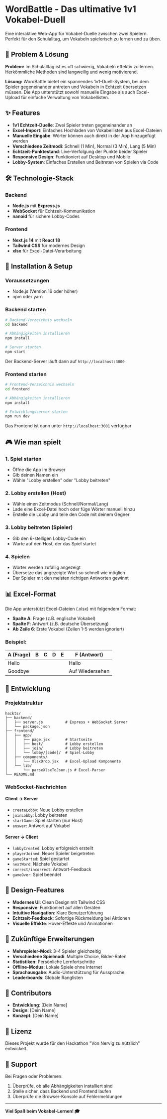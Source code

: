 # WordBattle - Das ultimative 1v1 Vokabel-Duell

Eine interaktive Web-App für Vokabel-Duelle zwischen zwei Spielern. Perfekt für den Schulalltag, um Vokabeln spielerisch zu lernen und zu üben.

## 🎯 Problem & Lösung

**Problem:** Im Schulalltag ist es oft schwierig, Vokabeln effektiv zu lernen. Herkömmliche Methoden sind langweilig und wenig motivierend.

**Lösung:** WordBattle bietet ein spannendes 1v1-Duell-System, bei dem Spieler gegeneinander antreten und Vokabeln in Echtzeit übersetzen müssen. Die App unterstützt sowohl manuelle Eingabe als auch Excel-Upload für einfache Verwaltung von Vokabellisten.

## ✨ Features

- **1v1 Echtzeit-Duelle**: Zwei Spieler treten gegeneinander an
- **Excel-Import**: Einfaches Hochladen von Vokabellisten aus Excel-Dateien
- **Manuelle Eingabe**: Wörter können auch direkt in der App hinzugefügt werden
- **Verschiedene Zeitmodi**: Schnell (1 Min), Normal (3 Min), Lang (5 Min)
- **Echtzeit-Punktestand**: Live-Verfolgung der Punkte beider Spieler
- **Responsive Design**: Funktioniert auf Desktop und Mobile
- **Lobby-System**: Einfaches Erstellen und Beitreten von Spielen via Code

## 🛠️ Technologie-Stack

### Backend
- **Node.js** mit **Express.js**
- **WebSocket** für Echtzeit-Kommunikation
- **nanoid** für sichere Lobby-Codes

### Frontend
- **Next.js 14** mit **React 18**
- **Tailwind CSS** für modernes Design
- **xlsx** für Excel-Datei-Verarbeitung

## 🚀 Installation & Setup

### Voraussetzungen
- Node.js (Version 16 oder höher)
- npm oder yarn

### Backend starten

```bash
# Backend-Verzeichnis wechseln
cd backend

# Abhängigkeiten installieren
npm install

# Server starten
npm start
```

Der Backend-Server läuft dann auf `http://localhost:3000`

### Frontend starten

```bash
# Frontend-Verzeichnis wechseln
cd frontend

# Abhängigkeiten installieren
npm install

# Entwicklungsserver starten
npm run dev
```

Das Frontend ist dann unter `http://localhost:3001` verfügbar

## 🎮 Wie man spielt

### 1. Spiel starten
- Öffne die App im Browser
- Gib deinen Namen ein
- Wähle "Lobby erstellen" oder "Lobby beitreten"

### 2. Lobby erstellen (Host)
- Wähle einen Zeitmodus (Schnell/Normal/Lang)
- Lade eine Excel-Datei hoch oder füge Wörter manuell hinzu
- Erstelle die Lobby und teile den Code mit deinem Gegner

### 3. Lobby beitreten (Spieler)
- Gib den 6-stelligen Lobby-Code ein
- Warte auf den Host, der das Spiel startet

### 4. Spielen
- Wörter werden zufällig angezeigt
- Übersetze das angezeigte Wort so schnell wie möglich
- Der Spieler mit den meisten richtigen Antworten gewinnt

## 📊 Excel-Format

Die App unterstützt Excel-Dateien (.xlsx) mit folgendem Format:
- **Spalte A**: Frage (z.B. englische Vokabel)
- **Spalte F**: Antwort (z.B. deutsche Übersetzung)
- **Ab Zeile 6**: Erste Vokabel (Zeilen 1-5 werden ignoriert)

### Beispiel:
| A (Frage) | B | C | D | E | F (Antwort) |
|-----------|---|---|---|---|-------------|
| Hello     |   |   |   |   | Hallo       |
| Goodbye   |   |   |   |   | Auf Wiedersehen |

## 🔧 Entwicklung

### Projektstruktur
```
hackts/
├── backend/
│   ├── server.js          # Express + WebSocket Server
│   └── package.json
├── frontend/
│   ├── app/
│   │   ├── page.jsx       # Startseite
│   │   ├── host/          # Lobby erstellen
│   │   ├── join/          # Lobby beitreten
│   │   └── lobby/[code]/  # Spiel-Lobby
│   ├── components/
│   │   └── XlsxDrop.jsx   # Excel-Upload Komponente
│   └── lib/
│       └── parseXlsxToJson.js # Excel-Parser
└── README.md
```

### WebSocket-Nachrichten

#### Client → Server
- `createLobby`: Neue Lobby erstellen
- `joinLobby`: Lobby beitreten
- `startGame`: Spiel starten (nur Host)
- `answer`: Antwort auf Vokabel

#### Server → Client
- `lobbyCreated`: Lobby erfolgreich erstellt
- `playerJoined`: Neuer Spieler beigetreten
- `gameStarted`: Spiel gestartet
- `nextWord`: Nächste Vokabel
- `correct/incorrect`: Antwort-Feedback
- `gameOver`: Spiel beendet

## 🎨 Design-Features

- **Modernes UI**: Clean Design mit Tailwind CSS
- **Responsive**: Funktioniert auf allen Geräten
- **Intuitive Navigation**: Klare Benutzerführung
- **Echtzeit-Feedback**: Sofortige Rückmeldung bei Aktionen
- **Visuelle Effekte**: Hover-Effekte und Animationen

## 🔮 Zukünftige Erweiterungen

- **Mehrspieler-Modi**: 3-4 Spieler gleichzeitig
- **Verschiedene Spielmodi**: Multiple Choice, Bilder-Raten
- **Statistiken**: Persönliche Lernfortschritte
- **Offline-Modus**: Lokale Spiele ohne Internet
- **Sprachausgabe**: Audio-Unterstützung für Aussprache
- **Leaderboards**: Globale Ranglisten

## 👥 Contributors

- **Entwicklung**: [Dein Name]
- **Design**: [Dein Name]
- **Konzept**: [Dein Name]

## 📝 Lizenz

Dieses Projekt wurde für den Hackathon "Von Nervig zu nützlich" entwickelt.

## 🤝 Support

Bei Fragen oder Problemen:
1. Überprüfe, ob alle Abhängigkeiten installiert sind
2. Stelle sicher, dass Backend und Frontend laufen
3. Überprüfe die Browser-Konsole auf Fehlermeldungen

---

**Viel Spaß beim Vokabel-Lernen! 🎓**